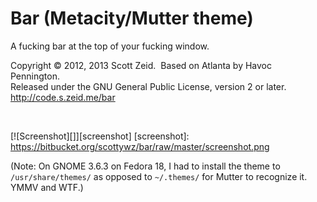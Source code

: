Bar (Metacity/Mutter theme)
===========================
A fucking bar at the top of your fucking window.

Copyright © 2012, 2013 Scott Zeid.  Based on Atlanta by Havoc Pennington.   
Released under the GNU General Public License, version 2 or later.  
<http://code.s.zeid.me/bar>

 

[![Screenshot][]][screenshot]
[screenshot]:  https://bitbucket.org/scottywz/bar/raw/master/screenshot.png

(Note:  On GNOME 3.6.3 on Fedora 18, I had to install the theme to
`/usr/share/themes/` as opposed to `~/.themes/` for Mutter to recognize it. 
YMMV and WTF.)
